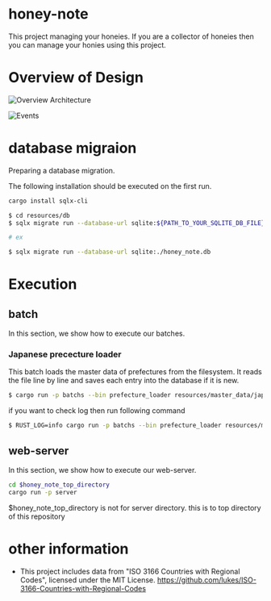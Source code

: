 # honey-note

This project managing your honeies. If you are a collector of honeies then you can manage your honies using this
project.

# Overview of Design

![Overview Architecture](https://github.com/user-attachments/assets/330b914e-1d96-48c4-8480-9a4e344c53a8)

![Events](https://github.com/user-attachments/assets/fb8d6349-a483-4388-942c-7e41c75982bf)

# database migraion

Preparing a database migration.

The following installation should be executed on the first run.

```bash
cargo install sqlx-cli
```

```bash
$ cd resources/db
$ sqlx migrate run --database-url sqlite:${PATH_TO_YOUR_SQLITE_DB_FILE}

# ex

$ sqlx migrate run --database-url sqlite:./honey_note.db
```

# Execution

## batch

In this section, we show how to execute our batches.

### Japanese prececture loader

This batch loads the master data of prefectures from the filesystem.
It reads the file line by line and saves each entry into the database if it is new.

```bash
$ cargo run -p batchs --bin prefecture_loader resources/master_data/japanese_prefectures.scv $PATH_TO_DB_FILE
```

if you want to check log then run following command

```bash
$ RUST_LOG=info cargo run -p batchs --bin prefecture_loader resources/master_data/japanese_prefectures.csv $PATH_TO_DB_FILE
```

## web-server

In this section, we show how to execute our web-server.

```bash
cd $honey_note_top_directory
cargo run -p server
```

$honey_note_top_directory is not for server directory. this is to top directory of this repository

# other information

- This project includes data from "ISO 3166 Countries with Regional Codes", licensed under the MIT
  License. <https://github.com/lukes/ISO-3166-Countries-with-Regional-Codes>

